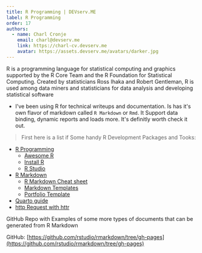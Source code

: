 ```yaml
---
title: R Programming | DEVserv.ME
label: R Programming
order: 17
authors:
  - name: Charl Cronje
    email: charl@devserv.me
    link: https://charl-cv.devserv.me
    avatar: https://assets.devserv.me/avatars/darker.jpg
---
```

R is a programming language for statistical computing and graphics supported by the R Core Team and the R Foundation for Statistical Computing. Created by statisticians Ross Ihaka and Robert Gentleman, R is used among data miners and statisticians for data analysis and developing statistical software

- I've been using R for technical writeups and documentation. Is has it's own flavor of markdown called `R Markdown` or `Rmd`. It Support data binding, dynamic reports and loads more. It's definitly worth check it out.

> First here is a list if Some handy R Development Packages and Tooks:

- [R Programming](README.md)
  - [Awesome R](awesomer.md)
  - [Install R](installR.md)
  - [R Studio](rstudio.md)
- [R Markdown](rmd.md)
  - [R Markdown Cheat sheet](mdCheatsheet.pdf)
  - [Markdown Templates](mdTemplates.md)
  - [Portfolio Template](cvTemplare.md)
- [Quarto guide](quartoGuide.md)
- [http Request with httr](httr.md)

GitHub Repo with Examples of some more types of documents that can be generated from R Markdown

GitHub: [https://github.com/rstudio/rmarkdown/tree/gh-pages](https://github.com/rstudio/rmarkdown/tree/gh-pages)
